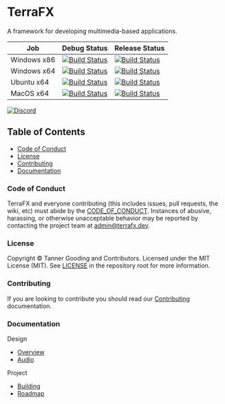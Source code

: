 # TerraFX

A framework for developing multimedia-based applications.

| Job | Debug Status | Release Status |
| --- | ------------ | -------------- |
| Windows x86 | [![Build Status](https://ci.terrafx.dev/_apis/build/status/terrafx.terrafx-ci?branchName=master&jobName=windows_debug_x86)](https://ci.terrafx.dev/_build/latest?definitionId=3&branchName=master) | [![Build Status](https://ci.terrafx.dev/_apis/build/status/terrafx.terrafx-ci?branchName=master&jobName=windows_release_x86)](https://ci.terrafx.dev/_build/latest?definitionId=3&branchName=master) |
| Windows x64 | [![Build Status](https://ci.terrafx.dev/_apis/build/status/terrafx.terrafx-ci?branchName=master&jobName=windows_debug_x64)](https://ci.terrafx.dev/_build/latest?definitionId=3&branchName=master) | [![Build Status](https://ci.terrafx.dev/_apis/build/status/terrafx.terrafx-ci?branchName=master&jobName=windows_release_x64)](https://ci.terrafx.dev/_build/latest?definitionId=3&branchName=master) |
| Ubuntu x64 | [![Build Status](https://ci.terrafx.dev/_apis/build/status/terrafx.terrafx-ci?branchName=master&jobName=ubuntu_debug_x64)](https://ci.terrafx.dev/_build/latest?definitionId=3&branchName=master) | [![Build Status](https://ci.terrafx.dev/_apis/build/status/terrafx.terrafx-ci?branchName=master&jobName=ubuntu_release_x64)](https://ci.terrafx.dev/_build/latest?definitionId=3&branchName=master) |
| MacOS x64 | [![Build Status](https://ci.terrafx.dev/_apis/build/status/terrafx.terrafx-ci?branchName=master&jobName=macos_debug_x64)](https://ci.terrafx.dev/_build/latest?definitionId=3&branchName=master) | [![Build Status](https://ci.terrafx.dev/_apis/build/status/terrafx.terrafx-ci?branchName=master&jobName=macos_release_x64)](https://ci.terrafx.dev/_build/latest?definitionId=3&branchName=master) |

[![Discord](https://img.shields.io/discord/593547387457372212.svg?label=Discord&style=plastic)](https://discord.terrafx.dev/)

## Table of Contents

* [Code of Conduct](#code-of-conduct)
* [License](#license)
* [Contributing](#contributing)
* [Documentation](#documentation)

### Code of Conduct

TerraFX and everyone contributing (this includes issues, pull requests, the
wiki, etc) must abide by the [CODE_OF_CONDUCT](CODE_OF_CONDUCT.md).
Instances of abusive, harassing, or otherwise unacceptable behavior may be
reported by contacting the project team at admin@terrafx.dev.

### License

Copyright © Tanner Gooding and Contributors. Licensed under the MIT License
(MIT). See [LICENSE](../LICENSE.md) in the repository root for more information.

### Contributing

If you are looking to contribute you should read our
[Contributing](CONTRIBUTING.md) documentation.

### Documentation

Design
  * [Overview](docs/Overview.md)
  * [Audio](docs/Audio.md)

Project
  * [Building](docs/Building.md)
  * [Roadmap](docs/Roadmap.md)
